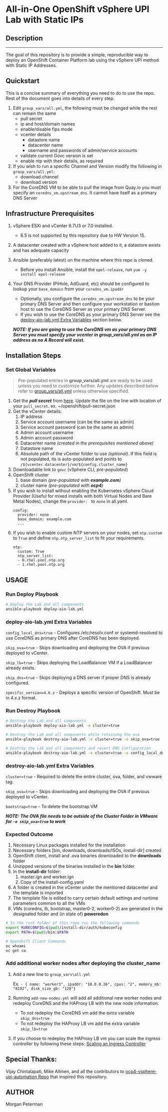 All-in-One OpenShift vSphere UPI Lab with Static IPs
===========================================

## Description
------------

The goal of this repository is to provide a simple, reproducible way to deploy an OpenShift Container Platform lab using the vSphere UPI method with Static IP Addresses.

## Quickstart
This is a concise summary of everything you need to do to use the repo. Rest of the document goes into details of every step.
1. Edit `group_vars/all.yml`, the following must be changed while the rest can remain the same
   * pull secret
   * ip and host/domain names
   * enable/disable fips mode
   * vcenter details
     * datastore name
     * datacenter name
     * username and passwords of admin/service accounts
   * validate current Govc version is set
   * enable ntp with their details, as required
2. If you wish to run a specific Channel and Version modify the following in `group_vars/all.yml`:
   * download.channel
   * download.version
3. For the CoreDNS VM to be able to pull the image from Quay.io you must specify an `coredns_vm.upstream_dns`. It cannot have itself as a primary DNS Server

## Infrastructure Prerequisites

1. vSphere ESXi and vCenter 6.7U3 or 7.0 installed.
   * 6.5 is not supported by this repository due to HW Version 15.
2. A datacenter created with a vSphere host added to it, a datastore exists and has adequate capacity
3. Ansible (preferably latest) on the machine where this repo is cloned.
   * Before you install Ansible, install the `epel-release`, run `yum -y install epel-release`
4. Your DNS Provider (PiHole, AdGuard, etc) should be configured to lookup your `base_domain` from your `coredns_vm.ipaddr`
   * Optionally, you configure the `coredns_vm.upstream_dns` to be your primary DNS Server and then configure your workstation or bastion host to use the CoreDNS Server as your primary DNS Server.
   * If you wish to use the CoreDNS as your primary DNS Server see the [deploy-aio-lab.yml Extra Variables](https://github.com/cptmorgan-rh/ocp4-aio-vsphere-upi-lab#deploy-aio-labyml-extra-variables) section below.

   ***NOTE: If you are going to use the CoreDNS vm as your primary DNS Server you must specify your vcenter in group_vars/all.yml as an IP address as no A Record will exist.***

 ## Installation Steps

 ### Set Global Variables
 > Pre-populated entries in **group_vars/all.yml** are ready to be used unless you need to customize further. Any updates described below refer to [group_vars/all.yml](group_vars/all.yml) unless otherwise specified.
 1. Get the ***pull secret*** from [here](https://cloud.redhat.com/OpenShift/install/vsphere/user-provisioned). Update the file on the line with location of your `pull_secret`. ex. ~/openshift/pull-secret.json  
 2. Get the vCenter details:
    1. IP address
    2. Service account username (can be the same as admin)
    3. Service account password (can be the same as admin)
    4. Admin account username
    5. Admin account password
    6. Datacenter name *(created in the prerequisites mentioned above)*
    7. Datastore name
    8. Absolute path of the vCenter folder to use *(optional)*. If this field is not populated, its is auto-populated and points to `/${vcenter.datacenter}/vm/${config.cluster_name}`
 3. Downloadable link to `govc` (vSphere CLI, *pre-populated*)
 4. OpenShift cluster
    1. base domain *(pre-populated with **example.com**)*
    2. cluster name *(pre-populated with **ocp4**)*
 5. If you wish to install without enabling the Kubernetes vSphere Cloud Provider (Useful for mixed installs with both Virtual Nodes and Bare Metal Nodes), change the `provider: ` to `none` in all.yaml.
    ```
    config:
      provider: none
      base_domain: example.com
      ...
    ```
 6. If you wish to enable custom NTP servers on your nodes, set `ntp.custom` to `True` and define `ntp.ntp_server_list` to fit your requirements.
    ```
    ntp:
      custom: True
      ntp_server_list:
      - 0.rhel.pool.ntp.org
      - 1.rhel.pool.ntp.org
    ```

USAGE
------------

### Run Deploy Playbook
```sh
# Deploy the Lab and all components
ansible-playbook deploy-aio-lab.yml
```
### deploy-aio-lab.yml Extra Variables

`config_local_dns=true` - Configures /etc/resolv.conf or systemd-resolved to use CoreDNS as primary DNS after CoreDNS has been deployed.

`skip_ova=true` - Skips downloading and deploying the OVA if previous deployed to vCenter.

`skip_lb=true` - Skips deploying the LoadBalancer VM if a LoadBalancer already exists.

`skip_dns=true` - Skips deploying a DNS server if proper DNS is already configured.

`specific_version=4.6.z` - Deploys a specific version of OpenShift. Must be in 4.x.z format.

### Run Destroy Playbook
```sh
# Destroy the Lab and all components
ansible-playbook deploy-aio-lab.yml -e cluster=true

# Destroy the Lab and all components while retaining the ova
ansible-playbook destroy-aio-lab.yml -e cluster=true -e skip_ova=true

# Destroy the Lab and all components and revert DNS Configuration
ansible-playbook destroy-aio-lab.yml -e cluster=true -e config_local_dns=true
```
### destroy-aio-lab.yml Extra Variables

`cluster=true` - Required to delete the entire cluster, ova, folder, and vwware tag.

`skip_ova=true` - Skips downloading and deploying the OVA if previous deployed to vCenter.

`bootstrap=true` - To delete the bootstrap VM

***NOTE: The OVA file needs to be outside of the Cluster Folder in VMware for `-e skip_ova=true` to work***


### Expected Outcome

1. Necessary Linux packages installed for the installation
3. Necessary folders [bin, downloads, downloads/ISOs, install-dir] created
4. OpenShift client, install and .ova binaries downloaded to the **downloads** folder
5. Unzipped versions of the binaries installed in the **bin** folder
6. In the **install-dir** folder:
   1. master.ign and worker.ign
   2. Copy of the install-config.yaml
7. A folder is created in the vCenter under the mentioned datacenter and the template is imported
8. The template file is edited to carry certain default settings and runtime parameters common to all the VMs
9. VMs (coredns, lb, bootstrap, master0-2, worker0-2) are generated in the designated folder and (in state of) **poweredon**

```sh
# In the root folder of this repo run the following commands
export KUBECONFIG=$(pwd)/install-dir/auth/kubeconfig
export PATH=$(pwd)/bin:$PATH

# OpenShift Client Commands
oc whoami
oc get co
```

### Add additional worker nodes after deploying the cluster_name

1. Add a new line to `group_vars\all.yml`

   Ex. `- { name: "worker3", ipaddr: "10.0.0.26", cpus: "2", memory_mb: "8192", disk_size_gb: "120"}`
2. Running `add-new-nodes.yml` will add all additional new worker nodes and redeploy CoreDNS and the HAProxy LB with the new node information.
   * To not redeploy the CoreDNS vm add the extra variable `skip_dns=true`
   * To not redeploy the HAProxy LB vm add the extra variable `skip_lb=true`
3. If you choose to redeploy the HAProxy LB vm you can scale the ingress controller by following these steps: [Scaling an Ingress Controller
](https://docs.openshift.com/container-platform/4.6/networking/ingress-operator.html#nw-ingress-controller-configuration_configuring-ingress)

## Special Thanks:

Vijay Chintalapati, Mike Allmen, and all the contributors to [ocp4-vsphere-upi-automation Repo](https://github.com/RedHatOfficial/ocp4-vsphere-upi-automation) that inspired this repository.

AUTHOR
------
Morgan Peterman
